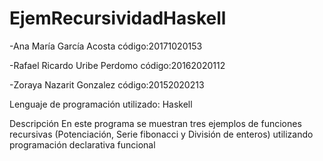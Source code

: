 # EjemRecursividadHaskell

-Ana María García Acosta código:20171020153

-Rafael Ricardo Uribe Perdomo código:20162020112

-Zoraya Nazarit Gonzalez código:20152020213


Lenguaje de programación utilizado: Haskell 




Descripción 
En este programa se muestran tres ejemplos de funciones recursivas (Potenciación, Serie fibonacci y División de enteros) utilizando programación declarativa funcional
